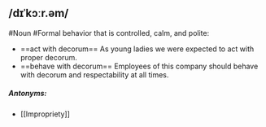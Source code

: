 ## /dɪˈkɔːr.əm/  
#Noun #Formal
behavior that is controlled, calm, and polite: 

- ==act with decorum==
As young ladies we were expected to act with proper decorum.
- ==behave with decorum==
Employees of this company should behave with decorum and respectability at all times.

##### Antonyms:
- [[Impropriety]]